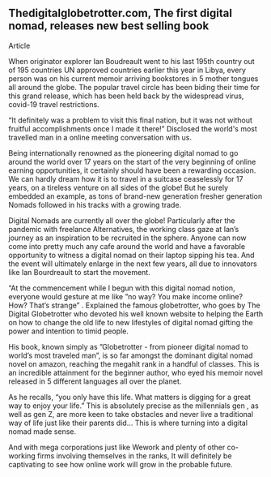 
Thedigitalglobetrotter.com, The first digital nomad, releases new best selling book
-----


Article

When originator explorer Ian Boudreault went to his last 195th country out of 195 countries UN approved countries earlier this year in Libya, every person was on his current memoir arriving bookstores in 5 mother tongues all around the globe. The popular travel circle has been biding their time for this grand release, which has been held back by the widespread virus, covid-19 travel restrictions. 

“It definitely was a problem to visit this final nation, but it was not without fruitful accomplishments once I made it there!” Disclosed the world's most travelled man in a online meeting conversation with us. 

Being internationally renowned as the pioneering digital nomad to go around the world over 17 years on the start of the very beginning of online earning opportunities, it certainly should have been a rewarding occasion. We can hardly dream how it is to travel in a suitcase ceaselessly for 17  years, on a tireless venture on all sides of the globe! But he surely embedded an example, as tons of brand-new generation fresher generation Nomads followed in his tracks with a growing trade. 

Digital Nomads are currently all over the globe! Particularly after the pandemic with freelance Alternatives, the working class gaze at Ian’s journey as an inspiration to be recruited in the sphere. Anyone can now come into pretty much any cafe  around the world and have a favorable opportunity to witness a digital nomad on their laptop sipping his tea. And the event will ultimately enlarge in the next few years, all due to innovators like Ian Bourdreault to start the movement. 

“At the commencement while I begun with this digital nomad notion, everyone would gesture at me like ”no way? You make income online? How? That’s strange” . Explained the famous globetrotter, who goes by The Digital Globetrotter who devoted his well known website to helping the Earth on how to change the old life to new lifestyles of digital nomad gifting the power and intention to timid people. 

His book, known simply as ”Globetrotter  - from pioneer digital nomad to world’s most traveled man”, is so far amongst the dominant digital nomad novel on amazon, reaching the megahit rank in a handful of classes. This is an incredible attainment for the beginner author, who eyed his memoir novel released in 5 different languages all over the planet. 

As he recalls, “you only have this life. What matters is digging for a great way to enjoy your life.” This is absolutely precise as the  millennials gen , as well as gen  Z, are more keen to take obstacles and never live a traditional way of life just like their parents did… This is where turning into a digital nomad made sense.

And with mega corporations just like Wework and plenty of other co-working firms involving themselves in the ranks, It will definitely be captivating to see how online work will grow in the probable future.

